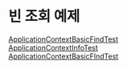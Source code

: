 빈 조회 예제
==========
[ApplicationContextBasicFindTest](/Core1-SPRING/src/test/java/hello/core2/beanfind/ApplicationContextBasicFIndTest.java)  
[ApplicationContextInfoTest](/Core1-SPRING/src/test/java/hello/core2/beanfind/ApplicationContextInfoTest.java)  
[ApplicationContextBasicFIndTest](/Core1-SPRING/src/test/java/hello/core2/beanfind/ApplicationContextSameBeanFindTest.java)
